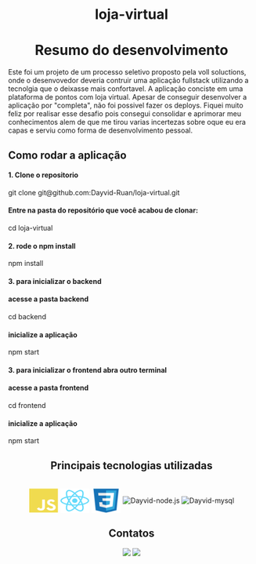 <h1 align="center">loja-virtual</h1>
<div>
  <h1 align="center">Resumo do desenvolvimento</h1>
  <div><p>Este foi um projeto de um processo seletivo proposto pela voll soluctions, onde o desenvovedor deveria contruir uma aplicação fullstack utilizando a tecnolgia que o deixasse mais confortavel. A aplicação conciste em uma plataforma de pontos com loja virtual. Apesar de conseguir desenvolver a aplicação por "completa", não foi possivel fazer os deploys. Fiquei muito feliz por realisar esse desafio pois consegui consolidar e aprimorar meu conhecimentos alem de que me tirou varias incertezas sobre oque eu era capas e serviu como forma de desenvolvimento pessoal.</p></div>
</div>

<h2>Como rodar a aplicação</h2>
  <div>
    <h4>1. Clone o repositorio</h4>
    <p>git clone git@github.com:Dayvid-Ruan/loja-virtual.git</p>
    <h4>Entre na pasta do repositório que você acabou de clonar:</h4>
    <p> cd loja-virtual</p>
    <h4>2. rode o npm install</h4>
    <p>npm install</p>
    <h4>3. para inicializar o backend</h4>
    <h4> acesse a pasta backend</h4>
    <p>cd backend</p>
    <h4>inicialize a aplicação</h4>
    <p>npm start</p>
    <h4>3. para inicializar o frontend  abra outro terminal</h4>
    <h4>acesse a pasta frontend</h4>
    <p>cd frontend</p>
    <h4>inicialize a aplicação</h4>
    <p> npm start</p>
  </div>
 </div>
 
 <div></div>
 
 <h2 align="center">Principais tecnologias utilizadas</h2>

<div align="center" style="display: inline_block"><br>
  <img align="center" alt="Dayvid-Js" height="50" width="60" src="https://raw.githubusercontent.com/devicons/devicon/master/icons/javascript/javascript-plain.svg">
  <img align="center" alt="Dayvid-React" height="50" width="60" src="https://raw.githubusercontent.com/devicons/devicon/master/icons/react/react-original.svg">
  <img align="center" alt="Dayvid-CSS" height="50" width="60" src="https://raw.githubusercontent.com/devicons/devicon/master/icons/css3/css3-original.svg">
  <img align="center" alt="Dayvid-node.js" height="50" width="60" src="https://cdn.jsdelivr.net/gh/devicons/devicon/icons/nodejs/nodejs-original.svg" />
  <img align="center" alt="Dayvid-mysql" heigth="50" width="60" src="https://cdn.jsdelivr.net/gh/devicons/devicon/icons/mysql/mysql-original.svg" />
</div>

<h2 align="center">Contatos</h2>
<div align="center">
  <a href="https://www.linkedin.com/in/dayvid-ferreira/"><img src="https://img.shields.io/badge/-LinkedIn-%230077B5?style=for-the-badge&logo=linkedin&logoColor=white" target="_blank"></a>
  <a href="mailto:ruan12bbg@gmail.com"><img src="https://img.shields.io/badge/Gmail-D14836?style=for-the-badge&logo=gmail&logoColor=white" target="_blank"></a>
</div>
